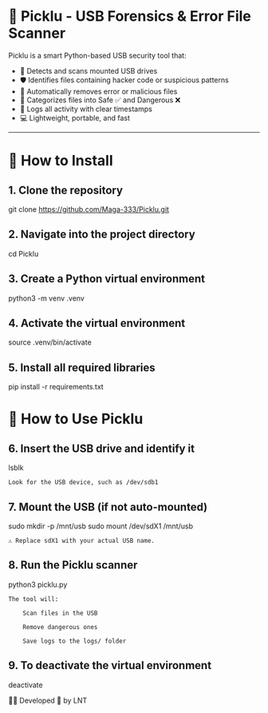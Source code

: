 # 🧠 Picklu - USB Forensics & Error File Scanner

Picklu is a smart Python-based USB security tool that:

- 🔌 Detects and scans mounted USB drives  
- 🛡️ Identifies files containing hacker code or suspicious patterns  
- 🧹 Automatically removes error or malicious files  
- 📁 Categorizes files into Safe ✅ and Dangerous ❌  
- 🧾 Logs all activity with clear timestamps  
- 💻 Lightweight, portable, and fast  

---

# 🔧 How to Install

## 1. Clone the repository

git clone https://github.com/Maga-333/Picklu.git

## 2. Navigate into the project directory

cd Picklu

## 3. Create a Python virtual environment

python3 -m venv .venv

## 4. Activate the virtual environment

source .venv/bin/activate

## 5. Install all required libraries

pip install -r requirements.txt

# 🧪 How to Use Picklu
## 6. Insert the USB drive and identify it

lsblk

    Look for the USB device, such as /dev/sdb1

## 7. Mount the USB (if not auto-mounted)

sudo mkdir -p /mnt/usb
sudo mount /dev/sdX1 /mnt/usb

    ⚠️ Replace sdX1 with your actual USB name.

## 8. Run the Picklu scanner

python3 picklu.py

    The tool will:

        Scan files in the USB

        Remove dangerous ones

        Save logs to the logs/ folder

## 9. To deactivate the virtual environment

deactivate

👨‍💻 Developed 💛 by LNT
